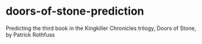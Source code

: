# doors-of-stone-prediction
Predicting the third book in the Kingkiller Chronicles trilogy, Doors of Stone, by Patrick Rothfuss
